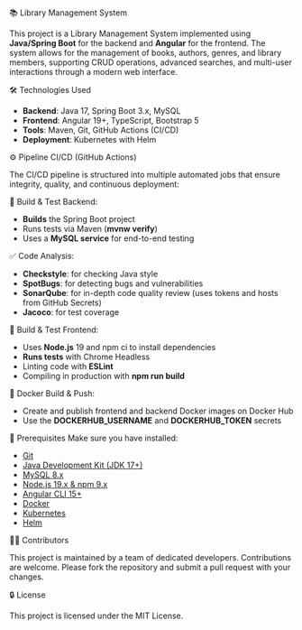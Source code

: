 📚 Library Management System

This project is a Library Management System implemented using **Java/Spring Boot** for the backend and **Angular** for the frontend. The system allows for the management of books, authors, genres, and library members, supporting CRUD operations, advanced searches, and multi-user interactions through a modern web interface.

🛠️ Technologies Used
- **Backend**: Java 17, Spring Boot 3.x, MySQL
- **Frontend**: Angular 19+, TypeScript, Bootstrap 5
- **Tools**: Maven, Git, GitHub Actions (CI/CD)
- **Deployment**: Kubernetes with Helm

⚙️ Pipeline CI/CD (GitHub Actions)

The CI/CD pipeline is structured into multiple automated jobs that ensure integrity, quality, and continuous deployment:

🔨 Build & Test Backend:

- **Builds** the Spring Boot project
- Runs tests via Maven (**mvnw verify**)
- Uses a **MySQL service** for end-to-end testing

✅ Code Analysis:

- **Checkstyle**: for checking Java style
- **SpotBugs**: for detecting bugs and vulnerabilities
- **SonarQube**: for in-depth code quality review (uses tokens and hosts from GitHub Secrets)
- **Jacoco**: for test coverage

🎨 Build & Test Frontend:

- Uses **Node.js** 19 and npm ci to install dependencies
- **Runs tests** with Chrome Headless
- Linting code with **ESLint**
- Compiling in production with **npm run build**

🐳 Docker Build & Push:

- Create and publish frontend and backend Docker images on Docker Hub
- Use the **DOCKERHUB_USERNAME** and **DOCKERHUB_TOKEN** secrets

🚀 Prerequisites
Make sure you have installed:

- [Git](https://git-scm.com/book/en/v2/Getting-Started-Installing-Git)
- [Java Development Kit (JDK 17+)](https://www.oracle.com/java/technologies/javase-downloads.html)
- [MySQL 8.x](https://www.mysql.com/)
- [Node.js 19.x & npm 9.x](https://nodejs.org/)
- [Angular CLI 15+](https://angular.io/cli)
- [Docker](https://www.docker.com/)
- [Kubernetes](https://kubernetes.io/)
- [Helm](https://helm.sh/)

👨‍💻 Contributors

This project is maintained by a team of dedicated developers. Contributions are welcome. Please fork the repository and submit a pull request with your changes.

🔒 License

This project is licensed under the MIT License.